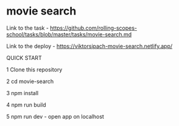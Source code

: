 # movie search

Link to the task - https://github.com/rolling-scopes-school/tasks/blob/master/tasks/movie-search.md

Link to the deploy - https://viktorsipach-movie-search.netlify.app/

QUICK START

1 Clone this repository

2 cd movie-search

3 npm install

4 npm run build

5 npm run dev - open app on localhost
